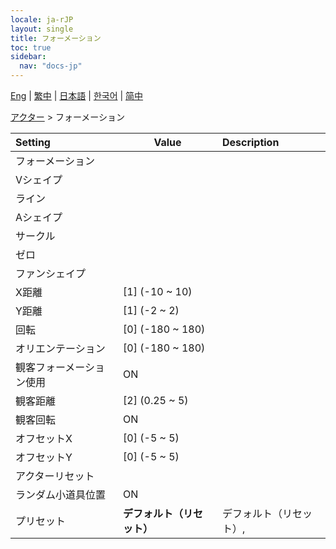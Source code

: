```yaml
---
locale: ja-rJP
layout: single
title: フォーメーション
toc: true
sidebar:
  nav: "docs-jp"
---
```

[Eng](/dancexr/menu/2025.4/actors/formation) | [繁中](/tw/dancexr/menu/2025.4/actors/formation) | [日本語](/jp/dancexr/menu/2025.4/actors/formation) | [한국어](/kr/dancexr/menu/2025.4/actors/formation) | [简中](/zh/dancexr/menu/2025.4/actors/formation)

[アクター](../menu#アクター) > フォーメーション



| Setting | Value | Description |
| :--- | --- | :--- |
| フォーメーション || 
| Vシェイプ || 
| ライン || 
| Aシェイプ || 
| サークル || 
| ゼロ || 
| ファンシェイプ || 
| X距離 | [1] (-10 ~ 10) | 
| Y距離 | [1] (-2 ~ 2) | 
| 回転 | [0] (-180 ~ 180) | 
| オリエンテーション | [0] (-180 ~ 180) | 
| 観客フォーメーション使用 | ON | 
| 観客距離 | [2] (0.25 ~ 5) | 
| 観客回転 | ON | 
| オフセットX | [0] (-5 ~ 5) | 
| オフセットY | [0] (-5 ~ 5) | 
| アクターリセット || 
| ランダム小道具位置 | ON | 
| プリセット | **デフォルト（リセット）** | デフォルト（リセット）,  |
